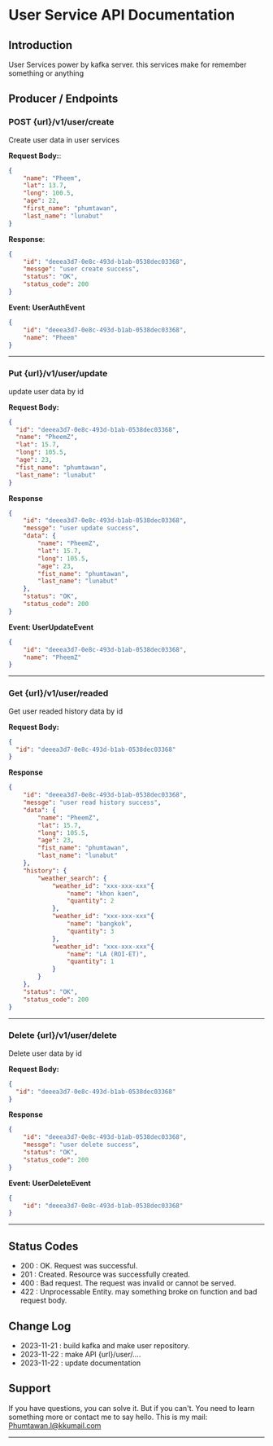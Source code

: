 # User Service API Documentation
## Introduction

User Services power by kafka server. this services make for remember something or anything 

## Producer / Endpoints

### POST {url}/v1/user/create

Create user data in user services

**Request Body:**:

```json
{
    "name": "Pheem",
    "lat": 13.7,
    "long": 100.5,
    "age": 22,
    "first_name": "phumtawan",
    "last_name": "lunabut"
}
```

**Response**:

```json
{
    "id": "deeea3d7-0e8c-493d-b1ab-0538dec03368",
    "messge": "user create success",
    "status": "OK",
    "status_code": 200
}
```

**Event: UserAuthEvent**

```json
{
    "id": "deeea3d7-0e8c-493d-b1ab-0538dec03368",
    "name": "Pheem"
}
```

---
### Put {url}/v1/user/update

update user data by id

**Request Body:**

```json
{
  "id": "deeea3d7-0e8c-493d-b1ab-0538dec03368",
  "name": "PheemZ",
  "lat": 15.7,
  "long": 105.5,
  "age": 23,
  "fist_name": "phumtawan",
  "last_name": "lunabut"
}
```

**Response**

```json
{
    "id": "deeea3d7-0e8c-493d-b1ab-0538dec03368",
    "messge": "user update success",
    "data": {
        "name": "PheemZ",
        "lat": 15.7,
        "long": 105.5,
        "age": 23,
        "fist_name": "phumtawan",
        "last_name": "lunabut"
    },
    "status": "OK",
    "status_code": 200
}
```
**Event: UserUpdateEvent**

```json
{
    "id": "deeea3d7-0e8c-493d-b1ab-0538dec03368",
    "name": "PheemZ"
}
```
---
### Get {url}/v1/user/readed

Get user readed history data by id

**Request Body:**

```json
{
  "id": "deeea3d7-0e8c-493d-b1ab-0538dec03368"
}
```

**Response**

```json
{
    "id": "deeea3d7-0e8c-493d-b1ab-0538dec03368",
    "messge": "user read history success",
    "data": {
        "name": "PheemZ",
        "lat": 15.7,
        "long": 105.5,
        "age": 23,
        "fist_name": "phumtawan",
        "last_name": "lunabut"
    },
    "history": {
        "weather_search": {
            "weather_id": "xxx-xxx-xxx"{
                "name": "khon kaen",
                "quantity": 2
            },
            "weather_id": "xxx-xxx-xxx"{
                "name": "bangkok",
                "quantity": 3
            },
            "weather_id": "xxx-xxx-xxx"{
                "name": "LA (ROI-ET)",
                "quantity": 1
            }
        }
    },
    "status": "OK",
    "status_code": 200
}
```
---
### Delete {url}/v1/user/delete

Delete user data by id

**Request Body:**

```json
{
  "id": "deeea3d7-0e8c-493d-b1ab-0538dec03368"
}
```

**Response**

```json
{
    "id": "deeea3d7-0e8c-493d-b1ab-0538dec03368",
    "messge": "user delete success",
    "status": "OK",
    "status_code": 200
}
```
**Event: UserDeleteEvent**

```json
{
    "id": "deeea3d7-0e8c-493d-b1ab-0538dec03368"
}
```
---
## Status Codes

<ul>
  <li>200 : OK. Request was successful.</li>
  <li>201 : Created. Resource was successfully created.</li>
  <li>400 : Bad request. The request was invalid or cannot be served.</li>
  <li>422 : Unprocessable Entity. may something broke on function and bad request body.</li>
</ul>

## Change Log

<ul>
  <li>2023-11-21 : build kafka and make user repository.</li>
  <li>2023-11-22 : make API {url}/user/....</li>
  <li>2023-11-22 : update documentation</li>
</ul>

## Support

If you have questions, you can solve it. But if you can't. You need to learn something more or contact me to say hello. This is my mail: Phumtawan.l@kkumail.com

---
